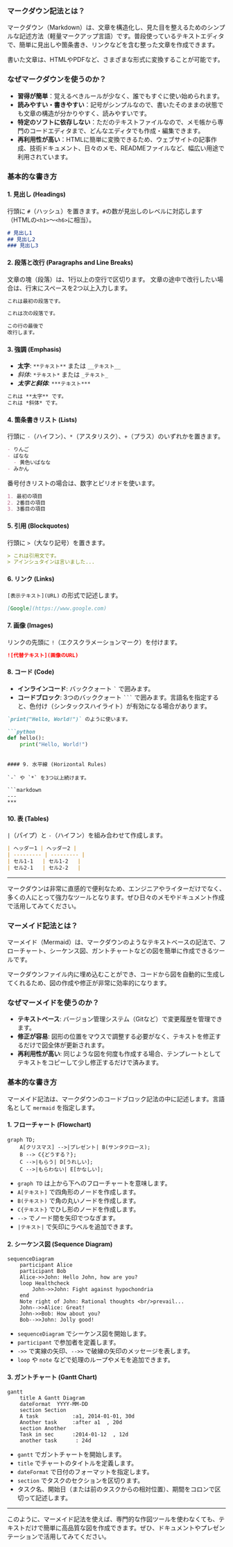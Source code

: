 ### マークダウン記法とは？

マークダウン（Markdown）は、文章を構造化し、見た目を整えるためのシンプルな記述方法（軽量マークアップ言語）です。普段使っているテキストエディタで、簡単に見出しや箇条書き、リンクなどを含む整った文章を作成できます。

書いた文章は、HTMLやPDFなど、さまざまな形式に変換することが可能です。

### なぜマークダウンを使うのか？

*   **習得が簡単**：覚えるべきルールが少なく、誰でもすぐに使い始められます。
*   **読みやすい・書きやすい**：記号がシンプルなので、書いたそのままの状態でも文章の構造が分かりやすく、読みやすいです。
*   **特定のソフトに依存しない**：ただのテキストファイルなので、メモ帳から専門のコードエディタまで、どんなエディタでも作成・編集できます。
*   **再利用性が高い**：HTMLに簡単に変換できるため、ウェブサイトの記事作成、技術ドキュメント、日々のメモ、READMEファイルなど、幅広い用途で利用されています。

### 基本的な書き方

#### 1. 見出し (Headings)

行頭に `#`（ハッシュ）を置きます。`#`の数が見出しのレベルに対応します（HTMLの`<h1>`〜`<h6>`に相当）。

```markdown
# 見出し1
## 見出し2
### 見出し3
```

#### 2. 段落と改行 (Paragraphs and Line Breaks)

文章の塊（段落）は、1行以上の空行で区切ります。
文章の途中で改行したい場合は、行末にスペースを2つ以上入力します。

```markdown
これは最初の段落です。

これは次の段落です。

この行の最後で  
改行します。
```

#### 3. 強調 (Emphasis)

*   **太字**: `**テキスト**` または `__テキスト__`
*   *斜体*: `*テキスト*` または `_テキスト_`
*   ***太字と斜体***: `***テキスト***`

```markdown
これは **太字** です。
これは *斜体* です。
```

#### 4. 箇条書きリスト (Lists)

行頭に `-`（ハイフン）、`*`（アスタリスク）、`+`（プラス）のいずれかを置きます。

```markdown
- りんご
- ばなな
  - 黄色いばなな
- みかん
```

番号付きリストの場合は、数字とピリオドを使います。

```markdown
1. 最初の項目
2. 2番目の項目
3. 3番目の項目
```

#### 5. 引用 (Blockquotes)

行頭に `>`（大なり記号）を置きます。

```markdown
> これは引用文です。
> アインシュタインは言いました...
```

#### 6. リンク (Links)

`[表示テキスト](URL)` の形式で記述します。

```markdown
[Google](https://www.google.com)
```

#### 7. 画像 (Images)

リンクの先頭に `!`（エクスクラメーションマーク）を付けます。

```markdown
![代替テキスト](画像のURL)
```

#### 8. コード (Code)

*   **インラインコード**: バッククォート `` ` `` で囲みます。
*   **コードブロック**: 3つのバッククォート ` ``` ` で囲みます。言語名を指定すると、色付け（シンタックスハイライト）が有効になる場合があります。

```markdown
`print("Hello, World!")` のように使います。

```python
def hello():
    print("Hello, World!")
```
```

#### 9. 水平線 (Horizontal Rules)

`-` や `*` を3つ以上続けます。

```markdown
---
***
```

#### 10. 表 (Tables)

`|`（パイプ）と `-`（ハイフン）を組み合わせて作成します。

```markdown
| ヘッダー1 | ヘッダー2 |
| --------- | --------- |
| セル1-1   | セル1-2   |
| セル2-1   | セル2-2   |
```

---

マークダウンは非常に直感的で便利なため、エンジニアやライターだけでなく、多くの人にとって強力なツールとなります。ぜひ日々のメモやドキュメント作成で活用してみてください。

### マーメイド記法とは？

マーメイド（Mermaid）は、マークダウンのようなテキストベースの記法で、フローチャート、シーケンス図、ガントチャートなどの図を簡単に作成できるツールです。

マークダウンファイル内に埋め込むことができ、コードから図を自動的に生成してくれるため、図の作成や修正が非常に効率的になります。

### なぜマーメイドを使うのか？

*   **テキストベース**: バージョン管理システム（Gitなど）で変更履歴を管理できます。
*   **修正が容易**: 図形の位置をマウスで調整する必要がなく、テキストを修正するだけで図全体が更新されます。
*   **再利用性が高い**: 同じような図を何度も作成する場合、テンプレートとしてテキストをコピーして少し修正するだけで済みます。

### 基本的な書き方

マーメイド記法は、マークダウンのコードブロック記法の中に記述します。言語名として `mermaid` を指定します。


#### 1. フローチャート (Flowchart)

```mermaid
graph TD;
    A[クリスマス] -->|プレゼント| B(サンタクロース);
    B --> C{どうする？};
    C -->|もらう| D[うれしい];
    C -->|もらわない| E[かなしい];
```

*   `graph TD` は上から下へのフローチャートを意味します。
*   `A[テキスト]` で四角形のノードを作成します。
*   `B(テキスト)` で角の丸いノードを作成します。
*   `C{テキスト}` でひし形のノードを作成します。
*   `-->` でノード間を矢印でつなぎます。
*   `|テキスト|` で矢印にラベルを追加できます。

#### 2. シーケンス図 (Sequence Diagram)

```mermaid
sequenceDiagram
    participant Alice
    participant Bob
    Alice->>John: Hello John, how are you?
    loop Healthcheck
        John->>John: Fight against hypochondria
    end
    Note right of John: Rational thoughts <br/>prevail...
    John-->>Alice: Great!
    John->>Bob: How about you?
    Bob-->>John: Jolly good!
```

*   `sequenceDiagram` でシーケンス図を開始します。
*   `participant` で参加者を定義します。
*   `->>` で実線の矢印、`-->>` で破線の矢印のメッセージを表します。
*   `loop` や `note` などで処理のループやメモを追加できます。

#### 3. ガントチャート (Gantt Chart)

```mermaid
gantt
    title A Gantt Diagram
    dateFormat  YYYY-MM-DD
    section Section
    A task           :a1, 2014-01-01, 30d
    Another task     :after a1  , 20d
    section Another
    Task in sec      :2014-01-12  , 12d
    another task      : 24d
```

*   `gantt` でガントチャートを開始します。
*   `title` でチャートのタイトルを定義します。
*   `dateFormat` で日付のフォーマットを指定します。
*   `section` でタスクのセクションを区切ります。
*   タスク名、開始日（または前のタスクからの相対位置）、期間をコロンで区切って記述します。

---

このように、マーメイド記法を使えば、専門的な作図ツールを使わなくても、テキストだけで簡単に高品質な図を作成できます。ぜひ、ドキュメントやプレゼンテーションで活用してみてください。